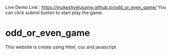Live Demo Link : https://mukeshvelusamy.github.io/odd_or_even_game/
You can click submit button to start play the game.
# odd_or_even_game
This website is create using Html, css  and javascript
